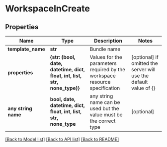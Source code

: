 # WorkspaceInCreate


## Properties
Name | Type | Description | Notes
------------ | ------------- | ------------- | -------------
**template_name** | **str** | Bundle name | 
**properties** | **{str: (bool, date, datetime, dict, float, int, list, str, none_type)}** | Values for the parameters required by the workspace resource specification | [optional]  if omitted the server will use the default value of {}
**any string name** | **bool, date, datetime, dict, float, int, list, str, none_type** | any string name can be used but the value must be the correct type | [optional]

[[Back to Model list]](../README.md#documentation-for-models) [[Back to API list]](../README.md#documentation-for-api-endpoints) [[Back to README]](../README.md)



